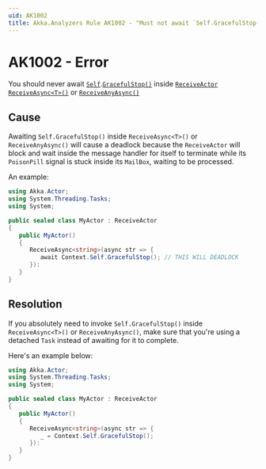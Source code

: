 ```yaml
---
uid: AK1002
title: Akka.Analyzers Rule AK1002 - "Must not await `Self.GracefulStop()` inside `ReceiveAsync` or `ReceiveAnyAsync`"
---
```


# AK1002 - Error

You should never await [`Self`](xref:Akka.Actor.ActorBase#Akka_Actor_ActorBase_Self).[`GracefulStop()`](xref:Akka.Actor.GracefulStopSupport#Akka_Actor_GracefulStopSupport_GracefulStop_Akka_Actor_IActorRef_System_TimeSpan_) inside [`ReceiveActor`](xref:Akka.Actor.ReceiveActor) [`ReceiveAsync<T>()`](xref:Akka.Actor.ReceiveActor#Akka_Actor_ReceiveActor_ReceiveAsync__1_System_Func___0_System_Threading_Tasks_Task__System_Predicate___0__) or [`ReceiveAnyAsync()`](xref:Akka.Actor.ReceiveActor#Akka_Actor_ReceiveActor_ReceiveAnyAsync_System_Func_System_Object_System_Threading_Tasks_Task__)

## Cause

Awaiting `Self.GracefulStop()` inside `ReceiveAsync<T>()` or `ReceiveAnyAsync()` will cause a deadlock because the `ReceiveActor` will block and wait inside the message handler for itself to terminate while its `PoisonPill` signal is stuck inside its `MailBox`, waiting to be processed.

An example:

```csharp
using Akka.Actor;
using System.Threading.Tasks;
using System;

public sealed class MyActor : ReceiveActor
{
   public MyActor()
   {
      ReceiveAsync<string>(async str => {
         await Context.Self.GracefulStop(); // THIS WILL DEADLOCK
      }):
   }
}
```

## Resolution

If you absolutely need to invoke `Self.GracefulStop()` inside `ReceiveAsync<T>()` or `ReceiveAnyAsync()`, make sure that you're using a detached `Task` instead of awaiting for it to complete.

Here's an example below:

```csharp
using Akka.Actor;
using System.Threading.Tasks;
using System;

public sealed class MyActor : ReceiveActor
{
   public MyActor()
   {
      ReceiveAsync<string>(async str => {
         _ = Context.Self.GracefulStop();
      }):
   }
}
```
